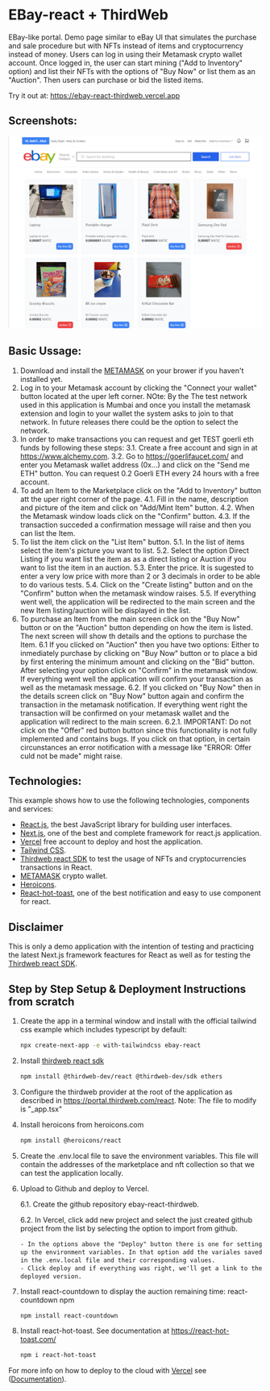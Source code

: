 # EBay-react + ThirdWeb

EBay-like portal. Demo page similar to eBay UI that simulates the purchase and sale procedure but with NFTs instead of items and cryptocurrency instead of money. Users can log in using their Metamask crypto wallet account. Once logged in, the user can start mining ("Add to Inventory" option) and list their NFTs with the options of "Buy Now" or list them as an "Auction". Then users can purchase or bid the listed items.

Try it out at: https://ebay-react-thirdweb.vercel.app

## Screenshots:

<div align="center">
  <img src="screenshots/Ebay-react.jpg" alt="screenshot" width="700" style="width:700px;"/>
</div>

## Basic Ussage:

1. Download and install the [METAMASK](https://metamask.io/download/) on your brower if you haven't installed yet.
2. Log in to your Metamask account by clicking the "Connect your wallet" button located at the uper left corner.
   NOte: By the The test network used in this application is Mumbai and once you install the metamask extension and login to your wallet the system asks to join to that network. In future releases there could be the option to select the network.
3. In order to make transactions you can request and get TEST goerli eth funds by following these steps:
   3.1. Create a free account and sign in at https://www.alchemy.com.
   3.2. Go to https://goerlifaucet.com/ and enter you Metamask wallet address (0x...) and click on the "Send me ETH" button. You can request 0.2 Goerli ETH every 24 hours with a free account.
4. To add an Item to the Marketplace click on the "Add to Inventory" button att the uper right corner of the page.
   4.1. Fill in the name, description and picture of the item and click on "Add/Mint Item" button.
   4.2. When the Metamask window loads click on the "Confirm" button.
   4.3. If the transaction succeded a confirmation message will raise and then you can list the Item.
5. To list the item click on the "List Item" button.
   5.1. In the list of items select the item's picture you want to list.
   5.2. Select the option Direct Listing if you want list the item as as a direct listing or Auction if you want to list the item in an auction.
   5.3. Enter the price. It is sugested to enter a very low price with more than 2 or 3 decimals in order to be able to do various tests.
   5.4. Click on the "Create listing" button and on the "Confirm" button when the metamask window raises.
   5.5. If everything went well, the application will be redirected to the main screen and the new Item listing/auction will be displayed in the list.
6. To purchase an Item from the main screen click on the "Buy Now" button or on the "Auction" button depending on how the item is listed. The next screen will show th details and the options to purchase the Item.
   6.1 If you clicked on "Auction" then you have two options: Either to inmediately purchase by clicking on "Buy Now" button or to place a bid by first entering the minimum amount and clicking on the "Bid" button. After selecting your option click on "Confirm" in the metamask window. If everything went well the application will confirm your transaction as well as the metamask message.
   6.2. If you clicked on "Buy Now" then in the details screen click on "Buy Now" button again and confirm the transaction in the metamask notification. If everything went right the transaction will be confirmed on your metamask wallet and the application will redirect to the main screen.
   6.2.1. IMPORTANT: Do not click on the "Offer" red button button since this functionality is not fully implemented and contains bugs. If you click on that option, in certain circunstances an error notification with a message like "ERROR: Offer culd not be made" might raise.

## Technologies:

This example shows how to use the following technologies, components and services:

- [React.js](https://reactjs.org/), the best JavaScript library for building user interfaces.
- [Next.js](https://nextjs.org/), one of the best and complete framework for react.js application.
- [Vercel](https://vercel.com/) free account to deploy and host the application.
- [Tailwind CSS](https://tailwindcss.com/).
- [Thirdweb react SDK](https://portal.thirdweb.com/react) to test the usage of NFTs and cryptocurrencies transactions in React.
- [METAMASK](https://metamask.io/download/) crypto wallet.
- [Heroicons](https://heroicons.com).
- [React-hot-toast](https://react-hot-toast.com/), one of the best notification and easy to use component for react.

## Disclaimer

This is only a demo application with the intention of testing and practicing the latest Next.js framework feactures for React as well as for testing the [Thirdweb react SDK](https://portal.thirdweb.com/react).

## Step by Step Setup & Deployment Instructions from scratch

1.  Create the app in a terminal window and install with the official tailwind css example which includes typescript by default:
    ```bash
    npx create-next-app -e with-tailwindcss ebay-react
    ```
2.  Install [thirdweb react sdk](https://portal.thirdweb.com/react)
    ```bash
    npm install @thirdweb-dev/react @thirdweb-dev/sdk ethers
    ```
3.  Configure the thirdweb provider at the root of the application as described in https://portal.thirdweb.com/react. Note: The file to modify is "\_app.tsx"
4.  Install heroicons from heroicons.com
    ```bash
    npm install @heroicons/react
    ```
5.  Create the .env.local file to save the environment variables. This file will contain the addresses of the marketplace and nft collection so that we can test the application locally.
6.  Upload to Github and deploy to Vercel.

    6.1. Create the github repository ebay-react-thirdweb.

    6.2. In Vercel, click add new project and select the just created github project from the list by selecting the option to import from github.

        - In the options above the "Deploy" button there is one for setting up the environment variables. In that option add the variales saved in the .env.local file and their corresponding values.
        - Click deploy and if everything was right, we'll get a link to the deployed version.

7.  Install react-countdown to display the auction remaining time: react-countdown npm

    ```bash
    npm install react-countdown
    ```

8.  Install react-hot-toast. See documentation at https://react-hot-toast.com/

    ```bash
    npm i react-hot-toast
    ```

For more info on how to deploy to the cloud with [Vercel](https://vercel.com/new?utm_source=github&utm_medium=readme&utm_campaign=next-example) see ([Documentation](https://nextjs.org/docs/deployment)).
